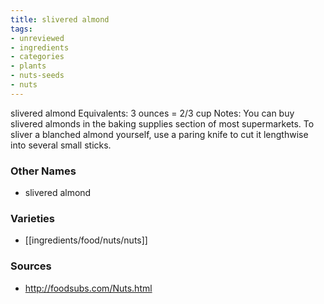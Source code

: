 ```yaml
---
title: slivered almond
tags:
- unreviewed
- ingredients
- categories
- plants
- nuts-seeds
- nuts
---
```

slivered almond Equivalents: 3 ounces = 2/3 cup Notes: You can buy slivered almonds in the baking supplies section of most supermarkets. To sliver a blanched almond yourself, use a paring knife to cut it lengthwise into several small sticks.

### Other Names

* slivered almond

### Varieties

* [[ingredients/food/nuts/nuts]]

### Sources
* http://foodsubs.com/Nuts.html
